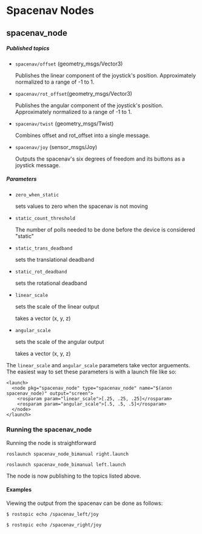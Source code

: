 # Spacenav Nodes #
## spacenav_node
##### Published topics
* `spacenav/offset` (geometry_msgs/Vector3) 
   
   Publishes the linear component of the joystick's position. Approximately normalized to a range of -1 to 1. 
* `spacenav/rot_offset`(geometry_msgs/Vector3)

   Publishes the angular component of the joystick's position. Approximately normalized to a range of -1 to 1. 
* `spacenav/twist` (geometry_msgs/Twist)

   Combines offset and rot_offset into a single message. 
* `spacenav/joy` (sensor_msgs/Joy)
   
   Outputs the spacenav's six degrees of freedom and its buttons as a joystick message. 
##### Parameters
* `zero_when_static`


   sets values to zero when the spacenav is not moving
* `static_count_threshold`


   The number of polls needed to be done before the device is considered "static"
* `static_trans_deadband`

   sets the translational deadband
* `static_rot_deadband`
   
   sets the rotational deadband
* `linear_scale`
   
   sets the scale of the linear output
   
   takes a vector (x, y, z)
* `angular_scale`
   
   sets the scale of the angular output
   
   takes a vector (x, y, z)

The `linear_scale` and `angular_scale` parameters take vector arguements.
The easiest way to set these parameters is with a launch file like so:
```
<launch>
  <node pkg="spacenav_node" type="spacenav_node" name="$(anon spacenav_node)" output="screen">
    <rosparam param="linear_scale">[.25, .25, .25]</rosparam>
    <rosparam param="angular_scale">[.5, .5, .5]</rosparam>
  </node>
</launch>
```

### Running the spacenav_node ###

Running the node is straightforward
```
roslaunch spacenav_node_bimanual right.launch
```
```
roslaunch spacenav_node_bimanual left.launch
```
The node is now publishing to the topics listed above.
#### Examples ####
Viewing the output from the spacenav can be done as follows:
```
$ rostopic echo /spacenav_left/joy
```
```
$ rostopic echo /spacenav_right/joy
```

